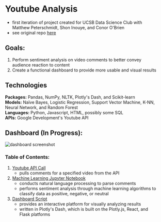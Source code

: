 # Youtube Analysis

* first iteration of project created for UCSB Data Science Club with Matthew Peterschmidt, Shon Inouye, and Conor O'Brien <br>
* see original repo [here](https://github.com/UCSB-dataScience-ProjectGroup/youtube)

## Goals: 
1. Perform sentiment analysis on video comments to better convey audience reaction to content 
2. Create a functional dashboard to provide more usable and visual results

## Technologies
**Packages:** Pandas, NumPy, NLTK, Plotly's Dash, and Scikit-learn <br>
**Models:** Naïve Bayes, Logistic Regression, Support Vector Machine, K-NN, Neural Network, and Random Forest <br>
**Languages:** Python, Javascript, HTML, possibly some SQL <br>
**APIs:** Google Development's Youtube API <br>

## Dashboard (In Progress): 
![dashboard screenshot](https://github.com/UCSB-dataScience-ProjectGroup/youtube/blob/Andies-Branch/images/Dashboard_Screenshot.png)

### Table of Contents: 
1. [Youtube API Call](https://github.com/adonovan7/YoutubeAnalysis/blob/master/apiCall.py)
	* pulls comments for a specified video from the API
2. [Machine Learning Jupyter Notebook](https://github.com/adonovan7/YoutubeAnalysis/blob/master/Youtube_Analysis.ipynb)
	* conducts natural language processing to parse comments
	* performs sentiment analysis through machine learning algorithms to classify data as positive, negative, or neutral 
3. [Dashboard Script](https://github.com/adonovan7/YoutubeAnalysis/blob/master/dash/Dashboard.py)
	* provides an interactive platform for visually analyzing results
	* written in Plotly's Dash, which is built on the Plotly.js, React, and Flask platforms

